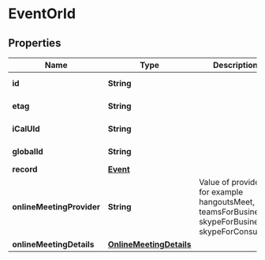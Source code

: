 

# EventOrId


## Properties

| Name | Type | Description | Notes |
|------------ | ------------- | ------------- | -------------|
|**id** | **String** |  |  [optional] [readonly] |
|**etag** | **String** |  |  [optional] [readonly] |
|**iCalUId** | **String** |  |  [optional] [readonly] |
|**globalId** | **String** |  |  [optional] [readonly] |
|**record** | [**Event**](Event.md) |  |  [optional] |
|**onlineMeetingProvider** | **String** | Value of provider, for example hangoutsMeet, teamsForBusiness, skypeForBusiness, skypeForConsumer |  [optional] |
|**onlineMeetingDetails** | [**OnlineMeetingDetails**](OnlineMeetingDetails.md) |  |  [optional] |



